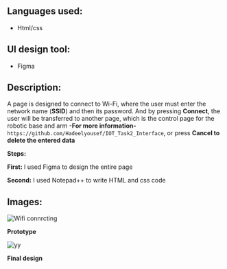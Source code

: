 
## Languages used:

- Html/css

## UI design tool:
- Figma


## Description:

A page is designed to connect to Wi-Fi, where the user must enter the network name (**SSID**) and then its password.
And by pressing **Connect**, the user will be transferred to another page, which is the control page for the robotic base and arm
**-For more information-** ````https://github.com/Hadeelyousef/IOT_Task2_Interface````, 
or press **Cancel to delete the entered data**

**Steps:**

**First:**
I used Figma to design the entire page

**Second:**
I used Notepad++ to write HTML and css code

## Images:

![Wifi connrcting](https://user-images.githubusercontent.com/85634050/128571134-a2233210-b51d-42fc-a16a-bdc93cfd9dde.png) 

**Prototype**

![yy](https://user-images.githubusercontent.com/85634050/128571121-b4143f58-5dd7-486c-b723-2e79507a06a3.png)

**Final design**
